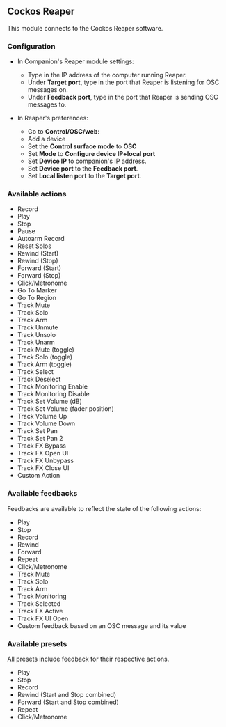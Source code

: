 ## Cockos Reaper

This module connects to the Cockos Reaper software.

### Configuration

- In Companion's Reaper module settings:

  - Type in the IP address of the computer running Reaper.
  - Under **Target port**, type in the port that Reaper is listening for OSC messages on.
  - Under **Feedback port**, type in the port that Reaper is sending OSC messages to.

- In Reaper's preferences:
  - Go to **Control/OSC/web**:
  - Add a device
  - Set the **Control surface mode** to **OSC**
  - Set **Mode** to **Configure device IP+local port**
  - Set **Device IP** to companion's IP address.
  - Set **Device port** to the **Feedback port**.
  - Set **Local listen port** to the **Target port**.

### Available actions

- Record
- Play
- Stop
- Pause
- Autoarm Record
- Reset Solos
- Rewind (Start)
- Rewind (Stop)
- Forward (Start)
- Forward (Stop)
- Click/Metronome
- Go To Marker
- Go To Region
- Track Mute
- Track Solo
- Track Arm
- Track Unmute
- Track Unsolo
- Track Unarm
- Track Mute (toggle)
- Track Solo (toggle)
- Track Arm (toggle)
- Track Select
- Track Deselect
- Track Monitoring Enable
- Track Monitoring Disable
- Track Set Volume (dB)
- Track Set Volume (fader position)
- Track Volume Up
- Track Volume Down
- Track Set Pan
- Track Set Pan 2
- Track FX Bypass
- Track FX Open UI
- Track FX Unbypass
- Track FX Close UI
- Custom Action

### Available feedbacks

Feedbacks are available to reflect the state of the following actions:

- Play
- Stop
- Record
- Rewind
- Forward
- Repeat
- Click/Metronome
- Track Mute
- Track Solo
- Track Arm
- Track Monitoring
- Track Selected
- Track FX Active
- Track FX UI Open
- Custom feedback based on an OSC message and its value

### Available presets

All presets include feedback for their respective actions.

- Play
- Stop
- Record
- Rewind (Start and Stop combined)
- Forward (Start and Stop combined)
- Repeat
- Click/Metronome
